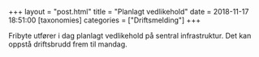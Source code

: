 +++
layout = "post.html"
title = "Planlagt vedlikehold"
date = 2018-11-17 18:51:00
[taxonomies]
categories = ["Driftsmelding"] 
+++

Fribyte utfører i dag planlagt vedlikehold på sentral infrastruktur. Det kan oppstå driftsbrudd frem til mandag.
